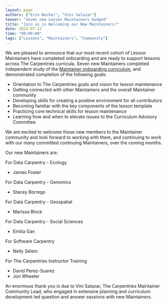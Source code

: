 ```yaml
---
layout: page
authors: ["Erin Becker", "Vini Salazar"]
teaser: "Seven new Lesson Maintainers badged"
title: "Join us in Welcoming our New Maintainers!"
date: 2022-07-12
time: "09:00:00"
tags: ["Lessons", "Maintainers", "Community"]
---
```


We are pleased to announce that our most recent cohort of Lesson Maintainers have completed onboarding and are ready to support lessons across The Carpentries curricula. Seven new Maintainers completed independent study of the [Maintainer onboarding curriculum](https://carpentries.github.io/maintainer-onboarding/), and demonstrated completion of the following goals:

- Orientation to The Carpentries goals and vision for lesson maintenance
- Getting connected with other Maintainers and the overall Maintainer community
- Developing skills for creating a positive environment for all contributors
- Becoming familiar with the key components of the lesson template
- Practicing core technical skills for lesson maintenance
- Learning how and when to elevate issues to the Curriculum Advisory Committee

We are excited to welcome these new members to the Maintainer community and look forward to working with them, and continuing to work with our many committed continuing Maintainers, over the coming months.

Our new Maintainers are:

For Data Carpentry - Ecology
* James Foster

For Data Carpentry - Genomics
* Stacey Borrego

For Data Carpentry - Geospatial
* Marissa Block

For Data Carpentry - Social Sciences
* Emilia Gan

For Software Carpentry
* Nelly Sélem

For The Carpentries Instructor Training
* David Perez-Suarez
* Jon Wheeler

An enormous thank you is due to Vini Salazar, The Carpentries Maintainer Community Lead, who engaged in extensive planning and curriculum development led question and answer sessions with new Maintainers.
